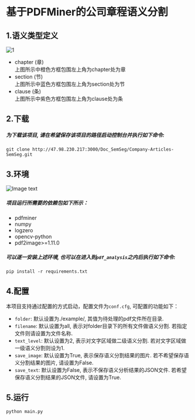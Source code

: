 # 基于PDFMiner的公司章程语义分割
## 1.语义类型定义

![1](http://m.qpic.cn/psc?/fef49446-40e0-48c4-adcc-654c5015022c/90yfO.8bOadXEE4MiHsPn4iWjOvXq2aa8yYaq0okLZ7GbbaKV660n*vh7jJIIhVPItINxfkMA6MYFkk5ZbX5fA!!/b&bo=JgLWAgAAAAADB9I!&rf=viewer_4)
- chapter (章)  
上图所示中橙色方框包围左上角为chapter处为章
- section (节)  
上图所示中蓝色方框包围左上角为section处为节
- clause (条)  
上图所示中紫色方框包围左上角为clause处为条

## 2.下载
#####   为下载该项目, 请在希望保存该项目的路径启动控制台并执行如下命令:
```
git clone http://47.98.230.217:3000/Doc_SemSeg/Company-Articles-SemSeg.git
```

## 3.环境
![Image text](https://img.shields.io/badge/Python-3.6-green?style=flat)
#####   项目运行所需要的依赖包如下所示：
 - pdfminer
 - numpy
 - logzero
 - opencv-python
 - pdf2image>=1.11.0
 
#####   可以逐一安装上述环境, 也可以在进入到`pdf_analysis`之内后执行如下命令: 
```
pip install -r requirements.txt
```

## 4.配置
本项目支持通过配置的方式启动，配置文件为`conf.cfg`, 可配置的功能如下：
 - `folder`: 默认设置为./example/, 其值为待处理的pdf文件所在目录.
 - `filename`: 默认设置为all, 表示对folder目录下的所有文件做语义分割. 若指定文件则请设置为文件名称.
 - `text_level`: 默认设置为2, 表示对文字区域做二级语义分割. 若对文字区域做一级语义分割则设为1.
 - `save_image`: 默认设置为True, 表示保存语义分割结果的图片. 若不希望保存语义分割结果的图片, 请设置为False.
 - `save_text`: 默认设置为False, 表示不保存语义分析结果的JSON文件. 若希望保存语义分割结果的JSON文件, 请设置为True.

## 5.运行
```python
python main.py
```


